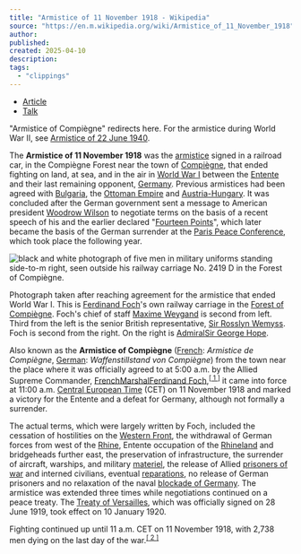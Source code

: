 ```yaml
---
title: "Armistice of 11 November 1918 - Wikipedia"
source: "https://en.m.wikipedia.org/wiki/Armistice_of_11_November_1918"
author:
published:
created: 2025-04-10
description:
tags:
  - "clippings"
---
```

- [Article](https://en.m.wikipedia.org/wiki/Armistice_of_11_November_1918)
- [Talk](https://en.m.wikipedia.org/wiki/Talk:Armistice_of_11_November_1918)

"Armistice of Compiègne" redirects here. For the armistice during World War II, see [Armistice of 22 June 1940](https://en.m.wikipedia.org/wiki/Armistice_of_22_June_1940 "Armistice of 22 June 1940").

The **Armistice of 11 November 1918** was the [armistice](https://en.m.wikipedia.org/wiki/Armistice "Armistice") signed in a railroad car, in the Compiègne Forest near the town of [Compiègne](https://en.m.wikipedia.org/wiki/Compi%C3%A8gne "Compiègne"), that ended fighting on land, at sea, and in the air in [World War I](https://en.m.wikipedia.org/wiki/World_War_I "World War I") between the [Entente](https://en.m.wikipedia.org/wiki/Allies_of_World_War_I "Allies of World War I") and their last remaining opponent, [Germany](https://en.m.wikipedia.org/wiki/German_Empire "German Empire"). Previous armistices had been agreed with [Bulgaria](https://en.m.wikipedia.org/wiki/Kingdom_of_Bulgaria "Kingdom of Bulgaria"), the [Ottoman Empire](https://en.m.wikipedia.org/wiki/Ottoman_Empire "Ottoman Empire") and [Austria-Hungary](https://en.m.wikipedia.org/wiki/Austria-Hungary "Austria-Hungary"). It was concluded after the German government sent a message to American president [Woodrow Wilson](https://en.m.wikipedia.org/wiki/Woodrow_Wilson "Woodrow Wilson") to negotiate terms on the basis of a recent speech of his and the earlier declared "[Fourteen Points](https://en.m.wikipedia.org/wiki/Fourteen_Points "Fourteen Points")", which later became the basis of the German surrender at the [Paris Peace Conference](https://en.m.wikipedia.org/wiki/Paris_Peace_Conference_\(1919%E2%80%931920\) "Paris Peace Conference (1919–1920)"), which took place the following year.

![black and white photograph of five men in military uniforms standing side-to-m right, seen outside his railway carriage No. 2419 D in the Forest of Compiègne.](https://upload.wikimedia.org/wikipedia/commons/thumb/2/2f/Armisticetrain_%28slight_crop%29.jpg/250px-Armisticetrain_%28slight_crop%29.jpg)

Photograph taken after reaching agreement for the armistice that ended World War I. This is [Ferdinand Foch](https://en.m.wikipedia.org/wiki/Ferdinand_Foch "Ferdinand Foch")'s own railway carriage in the [Forest of Compiègne](https://en.m.wikipedia.org/wiki/Forest_of_Compi%C3%A8gne "Forest of Compiègne"). Foch's chief of staff [Maxime Weygand](https://en.m.wikipedia.org/wiki/Maxime_Weygand "Maxime Weygand") is second from left. Third from the left is the senior British representative, [Sir Rosslyn Wemyss](https://en.m.wikipedia.org/wiki/Rosslyn_Wemyss,_1st_Baron_Wester_Wemyss "Rosslyn Wemyss, 1st Baron Wester Wemyss"). Foch is second from the right. On the right is [Admiral](https://en.m.wikipedia.org/wiki/Admiral_\(Royal_Navy\) "Admiral (Royal Navy)")[Sir George Hope](https://en.m.wikipedia.org/wiki/George_Hope_\(Royal_Navy_officer\) "George Hope (Royal Navy officer)").

Also known as the **Armistice of Compiègne** ([French](https://en.m.wikipedia.org/wiki/French_language "French language"): *Armistice de Compiègne*, [German](https://en.m.wikipedia.org/wiki/German_language "German language"): *Waffenstillstand von Compiègne*) from the town near the place where it was officially agreed to at 5:00 a.m. by the Allied Supreme Commander, [French](https://en.m.wikipedia.org/wiki/French_Third_Republic "French Third Republic")[Marshal](https://en.m.wikipedia.org/wiki/Marshal_of_France "Marshal of France")[Ferdinand Foch](https://en.m.wikipedia.org/wiki/Ferdinand_Foch "Ferdinand Foch"),<sup><a href="https://en.m.wikipedia.org/wiki/#cite_note-1"><span>[</span> 1 <span>]</span></a></sup> it came into force at 11:00 a.m. [Central European Time](https://en.m.wikipedia.org/wiki/Central_European_Time "Central European Time") (CET) on 11 November 1918 and marked a victory for the Entente and a defeat for Germany, although not formally a surrender.

The actual terms, which were largely written by Foch, included the cessation of hostilities on the [Western Front](https://en.m.wikipedia.org/wiki/Western_Front_\(World_War_I\) "Western Front (World War I)"), the withdrawal of German forces from west of the [Rhine](https://en.m.wikipedia.org/wiki/Rhine "Rhine"), Entente occupation of the [Rhineland](https://en.m.wikipedia.org/wiki/Rhineland "Rhineland") and bridgeheads further east, the preservation of infrastructure, the surrender of aircraft, warships, and military [materiel](https://en.m.wikipedia.org/wiki/Materiel "Materiel"), the release of Allied [prisoners of war](https://en.m.wikipedia.org/wiki/World_War_I_prisoners_of_war_in_Germany "World War I prisoners of war in Germany") and interned civilians, eventual [reparations](https://en.m.wikipedia.org/wiki/World_War_I_reparations "World War I reparations"), no release of German prisoners and no relaxation of the naval [blockade of Germany](https://en.m.wikipedia.org/wiki/Blockade_of_Germany_\(1914%E2%80%931919\) "Blockade of Germany (1914–1919)"). The armistice was extended three times while negotiations continued on a peace treaty. The [Treaty of Versailles](https://en.m.wikipedia.org/wiki/Treaty_of_Versailles "Treaty of Versailles"), which was officially signed on 28 June 1919, took effect on 10 January 1920.

Fighting continued up until 11 a.m. CET on 11 November 1918, with 2,738 men dying on the last day of the war.<sup><a href="https://en.m.wikipedia.org/wiki/#cite_note-FOOTNOTEPersico2005-2"><span>[</span> 2 <span>]</span></a></sup>